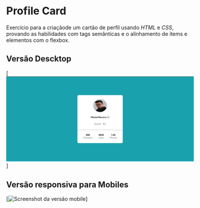 # Profile Card

Exercício para a criaçãode um cartão de perfil usando *HTML* e *CSS*, provando as habilidades com tags semânticas e o alinhamento de items e elementos com o flexbox.

## Versão Descktop

[<img src="./design/Screnshot_descktop.png" alt="Screenshot da versão Descktop" >]

## Versão responsiva para Mobiles

[<img src="./design/Screnshot_mobile.png" alt="Screenshot da versão mobile" >]
